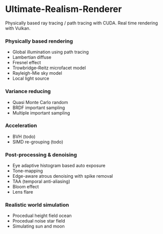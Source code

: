 # Ultimate-Realism-Renderer
Physically based ray tracing / path tracing with CUDA. Real time rendering with Vulkan.

### Physically based rendering
- Global illumination using path tracing
- Lambertian diffuse
- Fresnel effect
- Trowbridge–Reitz microfacet model
- Rayleigh-Mie sky model
- Local light source

### Variance reducing
- Quasi Monte Carlo random
- BRDF important sampling
- Multiple important sampling

### Acceleration
- BVH (todo)
- SIMD re-grouping (todo)

### Post-processing & denoising
- Eye adaptive histogram based auto exposure
- Tone-mapping
- Edge-aware atrous denoising with spike removal
- TAA (temporal anti-aliasing)
- Bloom effect
- Lens flare

### Realistic world simulation
- Procedual height field ocean
- Procedual noise star field
- Simulating sun and moon